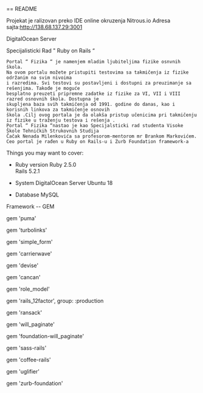 == README


Projekat je ralizovan preko IDE online okruzenja Nitrous.io
Adresa sajta:http://138.68.137.29:3001

DigitalOcean Server

 Specijalisticki Rad " Ruby on Rails “ 

    Portal “ Fizika “ je namenjem mladim ljubiteljima fizike osnvnih škola.
    Na ovom portalu možete pristupiti testovima sa takmičenja iz fizike održanim na svim nivoima
    i razredima. Svi testovi su postavljeni i dostupni za preuzimanje sa rešenjima. Takođe je moguće
    besplatno preuzeti pripremne zadatke iz fizike za VI, VII i VIII razred osnovnih škola. Dostupna je
    skupljena baza svih takmičenja od 1991. godine do danas, kao i korisnih linkova za takmičenje osnovih
    škola .Cilj ovog portala je da olakša pristup učenicima pri takmičenju iz fizike u traženju testova i rešenja .
    Portal “ Fizika “nastao je kao Specijalsticki rad studenta Visoke Škole Tehničkih Strukovnih Studija
    Čačak Nenada Milenkovića sa profesorom-mentorom mr Brankom Markovićem.
    Ceo portal je rađen u Ruby on Rails-u i Zurb Foundation framework-a
    
    
Things you may want to cover:

* Ruby version
    Ruby 2.5.0  
    Rails 5.2.1
    
* System 
    DigitalOcean Server Ubuntu 18 
       
* Database 
     MySQL

Framework -- GEM

gem 'puma'

gem 'turbolinks'

gem 'simple_form'

gem 'carrierwave'

gem 'devise'

gem 'cancan'

gem 'role_model'

gem 'rails_12factor', group: :production

gem 'ransack'

gem 'will_paginate'

gem 'foundation-will_paginate'

  gem 'sass-rails'
  
  gem 'coffee-rails'
  
  gem 'uglifier'
  
  gem 'zurb-foundation'
 




